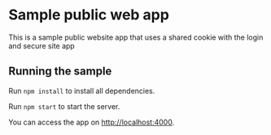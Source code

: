 # Sample public web app

This is a sample public website app that uses a shared cookie with the login and secure site app

## Running the sample

Run `npm install` to install all dependencies.

Run `npm start` to start the server.

You can access the app on [http://localhost:4000](http://localhost:4000).
